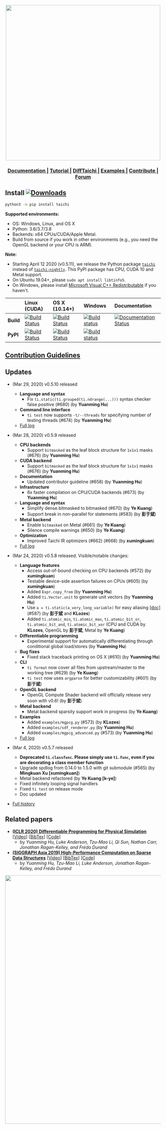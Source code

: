 <div align="center">
  <img width="500px" src="https://github.com/yuanming-hu/taichi/raw/master/misc/logo.png">
  <h3> <a href="https://taichi.readthedocs.io/en/latest/"> Documentation </a> | <a href="https://taichi.readthedocs.io/en/latest/hello.html"> Tutorial </a> | <a href="https://github.com/yuanming-hu/difftaichi"> DiffTaichi </a> | <a href="https://github.com/yuanming-hu/taichi/tree/master/examples"> Examples </a> | <a href="https://taichi.readthedocs.io/en/latest/contributor_guide.html"> Contribute </a> | <a href="https://forum.taichi.graphics/"> Forum </a> </h3>
</div>

## Install [![Downloads](https://pepy.tech/badge/taichi-nightly)](https://pepy.tech/project/taichi-nightly)

```bash
python3 -m pip install taichi
```
**Supported environments:**
 - OS: Windows, Linux, and OS X
 - Python: 3.6/3.7/3.8
 - Backends: x64 CPUs/CUDA/Apple Metal.
 - Build from source if you work in other environments (e.g., you need the OpenGL backend or your CPU is ARM).

**Note:**
 - Starting April 12 2020 (v0.5.11), we release the Python package [`taichi`](https://pypi.org/project/taichi/) instead of [`taichi-nightly`](https://pypi.org/project/taichi-nightly/). This PyPI package has CPU, CUDA 10 and Metal support.
 - On Ubuntu 19.04+, please `sudo apt install libtinfo5`.
 - On Windows, please install [Microsoft Visual C++ Redistributable](https://aka.ms/vs/16/release/vc_redist.x64.exe) if you haven't.

|| **Linux (CUDA)** | **OS X (10.14+)** | **Windows** | **Documentation**|
|:------|:-----|:-----|:-----|:-----|
|**Build**|[![Build Status](http://f11.csail.mit.edu:8080/job/taichi/badge/icon)](http://f11.csail.mit.edu:8080/job/taichi/)| [![Build Status](https://travis-ci.com/taichi-dev/taichi.svg?branch=master)](https://travis-ci.com/taichi-dev/taichi) | [![Build status](https://ci.appveyor.com/api/projects/status/yxm0uniin8xty4j7/branch/master?svg=true)](https://ci.appveyor.com/project/yuanming-hu/taichi/branch/master)| [![Documentation Status](https://readthedocs.org/projects/taichi/badge/?version=latest)](http://taichi.readthedocs.io/en/latest/?badge=latest)|
|**PyPI**|[![Build Status](https://travis-ci.com/yuanming-hu/taichi-wheels-test.svg?branch=master)](https://travis-ci.com/yuanming-hu/taichi-wheels-test)|[![Build Status](https://travis-ci.com/yuanming-hu/taichi-wheels-test.svg?branch=master)](https://travis-ci.com/yuanming-hu/taichi-wheels-test)|[![Build status](https://ci.appveyor.com/api/projects/status/39ar9wa8yd49je7o?svg=true)](https://ci.appveyor.com/project/IteratorAdvance/taichi-wheels-test)| |

## [Contribution Guidelines](https://taichi.readthedocs.io/en/latest/contributor_guide.html)

## Updates
- (Mar 29, 2020) v0.5.10 released
   - **Language and syntax**
      - Fix `ti.static(ti.grouped(ti.ndrange(...)))` syntax checker false positive (#680) (by **Yuanming Hu**)
   - **Command line interface**
      - `ti test` now supports `-t/--threads` for specifying number of testing threads (#674) (by **Yuanming Hu**)
   - [Full log](https://github.com/taichi-dev/taichi/releases/tag/0.5.10)

- (Mar 28, 2020) v0.5.9 released
   - **CPU backends**
      - Support `bitmasked` as the leaf block structure for `1x1x1` masks (#676) (by **Yuanming Hu**)
   - **CUDA backend**
      - Support `bitmasked` as the leaf block structure for `1x1x1` masks (#676) (by **Yuanming Hu**)
   - **Documentation**
      - Updated contributor guideline (#658) (by **Yuanming Hu**)
   - **Infrastructure**
      - 6x faster compilation on CPU/CUDA backends (#673) (by **Yuanming Hu**)
   - **Language and syntax**
      - Simplify dense.bitmasked to bitmasked (#670) (by **Ye Kuang**)
      - Support break in non-parallel for statements (#583) (by **彭于斌**)
   - **Metal backend**
      - Enable `bitmasked` on Metal (#661) (by **Ye Kuang**)
      - Silence compile warnings (#650) (by **Ye Kuang**)
   - **Optimization**
      - Improved Taichi IR optimizers (#662) (#668) (by **xumingkuan**)
   - [Full log](https://github.com/taichi-dev/taichi/releases/tag/0.5.9)
- (Mar  24, 2020) v0.5.8 released. Visible/notable changes:
   - **Language features**
      - Access out-of-bound checking on CPU backends (#572) (by **xumingkuan**)
      - Testable device-side assertion failures on CPUs (#605) (by **xumingkuan**)
      - Added `Expr.copy_from` (by **Yuanming Hu**)
      - Added `ti.Vector.unit` to generate unit vectors (by **Yuanming Hu**)
      - Use `a = ti.static(a_very_long_variable)` for easy aliasing [[doc]](https://taichi.readthedocs.io/en/latest/syntax_sugars.html#aliases) (#587) (by **彭于斌** and **KLozes**)
      - Added  `ti.atomic_min`,  `ti.atomic_max`, `ti.atomic_bit_or`, `ti.atomic_bit_and`, `ti.atomic_bit_xor` (CPU and CUDA by **KLozes**, OpenGL by **彭于斌**, Metal by **Ye Kuang**)
   - **Differentiable programming**
      - Experimental support for automatically differentiating through conditional global load/stores (by **Yuanming Hu**)
   - **Bug fixes**
      - Fixed stack traceback printing on OS X (#610) (by **Yuanming Hu**)
   - **CLI**
      - `ti format` now cover all files from upstream/master to the working tree (#629) (by **Ye Kuang**)
      - `ti test` now uses `argparse` for better customizability (#601) (by **彭于斌**)
   - **OpenGL backend**
      - OpenGL Compute Shader backend will officially release very soon with v0.6! (by **彭于斌**)
   - **Metal backend**
      - Metal backend sparsity support work in progress (by **Ye Kuang**)
   - **Examples**
      - Added `examples/mgpcg.py` (#573) (by **KLozes**)
      - Added `examples/sdf_renderer.py` (by **Yuanming Hu**)
      - Added `examples/mgpcg_advanced.py` (#573) (by **Yuanming Hu**)
   - [Full log](https://github.com/taichi-dev/taichi/releases/tag/0.5.8)
- (Mar   4, 2020) v0.5.7 released
   - **Deprecated `ti.classfunc`. Please simply use `ti.func`, even if you are decorating a class member function**
   - Upgrade spdlog from 0.14.0 to 1.5.0 with git submodule (#565) (by **Mingkuan Xu [xumingkuan]**)
   - Metal backend refactored (by **Ye Kuang [k-ye]**)
   - Fixed infinitely looping signal handlers
   - Fixed `ti test` on release mode
   - Doc updated
- [Full history](changelog.md)


## Related papers
- [**(ICLR 2020) Differentiable Programming for Physical Simulation**](https://arxiv.org/abs/1910.00935) [[Video]](https://www.youtube.com/watch?v=Z1xvAZve9aE) [[BibTex]](https://raw.githubusercontent.com/yuanming-hu/taichi/master/misc/difftaichi_bibtex.txt) [[Code]](https://github.com/yuanming-hu/difftaichi)
  - by *Yuanming Hu, Luke Anderson, Tzu-Mao Li, Qi Sun, Nathan Carr, Jonathan Ragan-Kelley, and Frédo Durand*
- [**(SIGGRAPH Asia 2019) High-Performance Computation on Sparse Data Structures**](http://taichi.graphics/wp-content/uploads/2019/09/taichi_lang.pdf) [[Video]](https://youtu.be/wKw8LMF3Djo) [[BibTex]](https://raw.githubusercontent.com/yuanming-hu/taichi/master/misc/taichi_bibtex.txt) [[Code]](https://github.com/taichi-dev/taichi)
  - by *Yuanming Hu, Tzu-Mao Li, Luke Anderson, Jonathan Ragan-Kelley, and Frédo Durand*

<div align="center">
  <img width="800px" src="https://github.com/taichi-dev/taichi/blob/master/docs/life_of_kernel_lowres.jpg">
</div>
